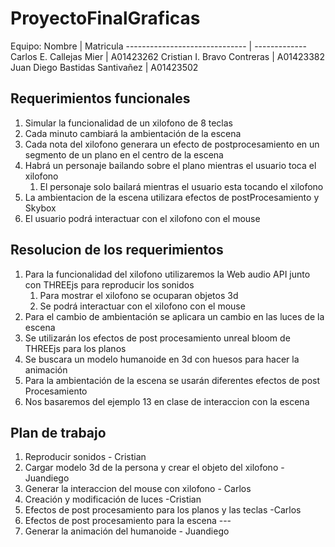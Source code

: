 # ProyectoFinalGraficas
Equipo:
            Nombre             |   Matricula
------------------------------ | -------------
Carlos E. Callejas Mier        |  A01423262
Cristian I. Bravo Contreras    |  A01423382
Juan Diego Bastidas Santivañez |  A01423502

## Requerimientos funcionales
1. Simular la funcionalidad de un xilofono de 8 teclas
2. Cada minuto cambiará la ambientación de la escena
3. Cada nota del xilofono generara un efecto de postprocesamiento en un segmento de un plano en el centro de la escena
4. Habrá un personaje bailando sobre el plano mientras el usuario toca el xilofono
   1. El personaje solo bailará mientras el usuario esta tocando el xilofono
5. La ambientacion de la escena utilizara efectos de postProcesamiento y Skybox
6. El usuario podrá interactuar con el xilofono con el mouse

## Resolucion de los requerimientos 
1.  Para la funcionalidad del xilofono utilizaremos la Web audio API junto con THREEjs para reproducir los sonidos
    1. Para mostrar el xilofono se ocuparan objetos 3d
    2. Se podrá interactuar con el xilofono con el mouse
2. Para el cambio de ambientación se aplicara un cambio en las luces de la escena
3. Se utilizarán los efectos de post procesamiento unreal bloom de THREEjs para los planos 
4. Se buscara un modelo humanoide en 3d con huesos para hacer la animación
5. Para la ambientación de la escena se usarán diferentes efectos de post Procesamiento
6. Nos basaremos del ejemplo 13 en clase de interaccion con la escena

## Plan de trabajo
1. Reproducir sonidos - Cristian
2. Cargar modelo 3d de la persona y crear el objeto del xilofono - Juandiego
3. Generar la interaccion del mouse con xilofono - Carlos
4. Creación y modificación de luces -Cristian
5. Efectos de post procesamiento para los planos y las teclas -Carlos
6. Efectos de post procesamiento para la escena ---
7. Generar la animación del humanoide - Juandiego
